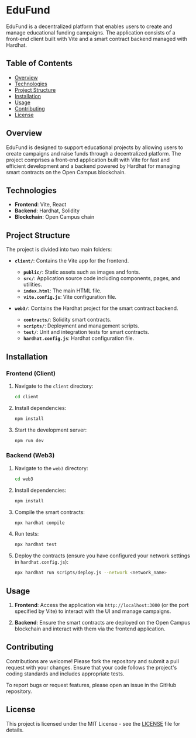 # EduFund

EduFund is a decentralized platform that enables users to create and manage educational funding campaigns. The application consists of a front-end client built with Vite and a smart contract backend managed with Hardhat.

## Table of Contents

- [Overview](#overview)
- [Technologies](#technologies)
- [Project Structure](#project-structure)
- [Installation](#installation)
- [Usage](#usage)
- [Contributing](#contributing)
- [License](#license)

## Overview

EduFund is designed to support educational projects by allowing users to create campaigns and raise funds through a decentralized platform. The project comprises a front-end application built with Vite for fast and efficient development and a backend powered by Hardhat for managing smart contracts on the Open Campus blockchain.

## Technologies

- **Frontend**: Vite, React
- **Backend**: Hardhat, Solidity
- **Blockchain**: Open Campus chain

## Project Structure

The project is divided into two main folders:

- **`client/`**: Contains the Vite app for the frontend.
  - **`public/`**: Static assets such as images and fonts.
  - **`src/`**: Application source code including components, pages, and utilities.
  - **`index.html`**: The main HTML file.
  - **`vite.config.js`**: Vite configuration file.

- **`web3/`**: Contains the Hardhat project for the smart contract backend.
  - **`contracts/`**: Solidity smart contracts.
  - **`scripts/`**: Deployment and management scripts.
  - **`test/`**: Unit and integration tests for smart contracts.
  - **`hardhat.config.js`**: Hardhat configuration file.

## Installation

### Frontend (Client)

1. Navigate to the `client` directory:
   ```bash
   cd client
   ```

2. Install dependencies:
   ```bash
   npm install
   ```

3. Start the development server:
   ```bash
   npm run dev
   ```

### Backend (Web3)

1. Navigate to the `web3` directory:
   ```bash
   cd web3
   ```

2. Install dependencies:
   ```bash
   npm install
   ```

3. Compile the smart contracts:
   ```bash
   npx hardhat compile
   ```

4. Run tests:
   ```bash
   npx hardhat test
   ```

5. Deploy the contracts (ensure you have configured your network settings in `hardhat.config.js`):
   ```bash
   npx hardhat run scripts/deploy.js --network <network_name>
   ```

## Usage

1. **Frontend**: Access the application via `http://localhost:3000` (or the port specified by Vite) to interact with the UI and manage campaigns.

2. **Backend**: Ensure the smart contracts are deployed on the Open Campus blockchain and interact with them via the frontend application.

## Contributing

Contributions are welcome! Please fork the repository and submit a pull request with your changes. Ensure that your code follows the project's coding standards and includes appropriate tests.

To report bugs or request features, please open an issue in the GitHub repository.

## License

This project is licensed under the MIT License - see the [LICENSE](LICENSE) file for details.
